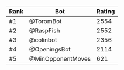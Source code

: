 Rank|Bot|Rating
---|---|---
#1|@ToromBot|2554
#2|@RaspFish|2552
#3|@colinbot|2356
#4|@OpeningsBot|2114
#5|@MinOpponentMoves|621
